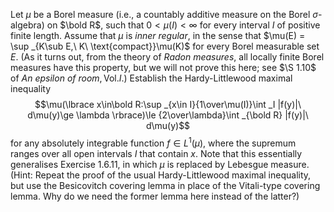 Let $\mu$ be a Borel measure (i.e., a countably additive measure on the Borel $\sigma$-algebra) on $\bold R$, such that $0 < \mu(I) < \infty$ for every interval $I$ of positive finite length. Assume that $\mu$ is $inner\ regular$, in the sense that $\mu(E) = \sup _{K\sub E,\ K\ \text{compact}}\mu(K)$ for every Borel measurable set $E$. (As it turns out, from the theory of $Radon\ measures$, all locally finite Borel measures have this property, but we will not prove this here; see $\S 1.10$ of $An\ epsilon\ of\ room, \text{Vol}. I$.) Establish the Hardy-Littlewood maximal inequality $$\mu(\lbrace x\in\bold R:\sup _{x\in I}{1\over\mu(I)}\int _I |f(y)|\ d\mu(y)\ge \lambda \rbrace)\le {2\over\lambda}\int _{\bold R} |f(y)|\ d\mu(y)$$ 
for any absolutely integrable function $f \in L^1(\mu)$, where the supremum ranges over all open intervals $I$ that contain $x$. Note that this essentially generalises Exercise 1.6.11, in which $\mu$ is replaced by Lebesgue measure. (Hint: Repeat the proof of the usual Hardy-Littlewood maximal inequality, but use the Besicovitch covering lemma in place of the Vitali-type covering lemma. Why do we need the former lemma here instead of the latter?)